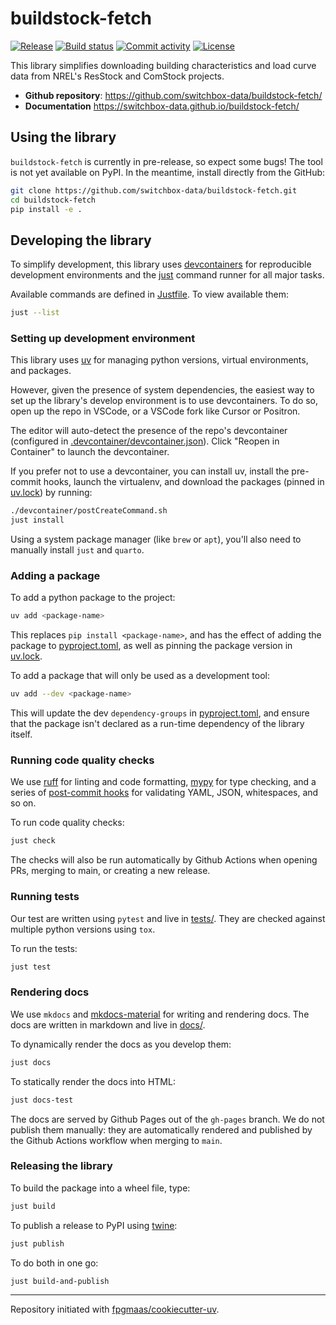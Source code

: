 # buildstock-fetch

[![Release](https://img.shields.io/github/v/release/switchbox-data/buildstock-fetch)](https://img.shields.io/github/v/release/switchbox-data/buildstock-fetch)
[![Build status](https://img.shields.io/github/actions/workflow/status/switchbox-data/buildstock-fetch/main.yml?branch=main)](https://github.com/switchbox-data/buildstock-fetch/actions/workflows/main.yml?query=branch%3Amain)
[![Commit activity](https://img.shields.io/github/commit-activity/m/switchbox-data/buildstock-fetch)](https://img.shields.io/github/commit-activity/m/switchbox-data/buildstock-fetch)
[![License](https://img.shields.io/github/license/switchbox-data/buildstock-fetch)](https://img.shields.io/github/license/switchbox-data/buildstock-fetch)

This library simplifies downloading building characteristics and load curve data from NREL's ResStock and ComStock projects.

- **Github repository**: <https://github.com/switchbox-data/buildstock-fetch/>
- **Documentation** <https://switchbox-data.github.io/buildstock-fetch/>

## Using the library

`buildstock-fetch` is currently in pre-release, so expect some bugs! The tool is not yet available on PyPI. In the meantime, install directly from the GitHub:

```bash
git clone https://github.com/switchbox-data/buildstock-fetch.git
cd buildstock-fetch
pip install -e .
```

## Developing the library

To simplify development, this library uses [devcontainers](https://containers.dev/) for reproducible development environments and the [just](https://github.com/casey/just) command runner for all major tasks.

Available commands are defined in [Justfile](Justile). To view available them:

```bash
just --list
```

### Setting up development environment

This library uses [uv](https://docs.astral.sh/uv/) for managing python versions, virtual environments, and packages.

However, given the presence of system dependencies, the easiest way to set up the library's develop environment is to use devcontainers. To do so, open up the repo in VSCode, or a VSCode fork like Cursor or Positron.

The editor will auto-detect the presence of the repo's devcontainer (configured in [.devcontainer/devcontainer.json](.devcontainer/devcontainer.json)). Click "Reopen in Container" to launch the devcontainer.

If you prefer not to use a devcontainer, you can install uv, install the pre-commit hooks, launch the virtualenv, and download the packages (pinned in [uv.lock](uv.lock)) by running:

```bash
./devcontainer/postCreateCommand.sh
just install
```

Using a system package manager (like `brew` or `apt`), you'll also need to manually install `just` and `quarto`.

### Adding a package
To add a python package to the project:

```bash
uv add <package-name>
```

This replaces `pip install <package-name>`, and has the effect of adding the package to [pyproject.toml](pyproject.toml), as well as pinning the package version in [uv.lock](uv.lock).

To add a package that will only be used as a development tool:

```bash
uv add --dev <package-name>
```

This will update the dev `dependency-groups` in [pyproject.toml](pyproject.toml), and ensure that the package isn't declared as a run-time dependency of the library itself.

### Running code quality checks

We use [ruff](https://github.com/astral-sh/ruff) for linting and code formatting, [mypy](https://mypy.readthedocs.io/en/stable/running_mypy.html) for type checking, and a series of [post-commit hooks](pre-commit-config.yaml) for validating YAML, JSON, whitespaces, and so on.

To run code quality checks:

```bash
just check
```

The checks will also be run automatically by Github Actions when opening PRs, merging to main, or creating a new release.

### Running tests

Our test are written using `pytest` and live in [tests/](tests/). They are checked against multiple python versions using `tox`.

To run the tests:

```bash
just test
```

### Rendering docs

We use `mkdocs` and [mkdocs-material](https://squidfunk.github.io/mkdocs-material/) for writing and rendering docs. The docs are written in markdown and live in [docs/](docs/).

To dynamically render the docs as you develop them:

```bash
just docs
```

To statically render the docs into HTML:

```bash
just docs-test
```

The docs are served by Github Pages out of the `gh-pages` branch. We do not publish them manually: they are automatically rendered and published by the Github Actions workflow when merging to `main`.

### Releasing the library

To build the package into a wheel file, type:

```bash
just build
```

To publish a release to PyPI using [twine](https://pypi.org/project/twine/):

```bash
just publish
```

To do both in one go:

```bash
just build-and-publish
```

---

Repository initiated with [fpgmaas/cookiecutter-uv](https://github.com/fpgmaas/cookiecutter-uv).
